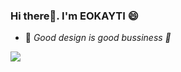  ### Hi there👋. I'm EOKAYTI 😄

- 💬 *Good design is good bussiness 🌱*

 ![](https://media.tenor.com/GfSX-u7VGM4AAAAC/coding.gif)
